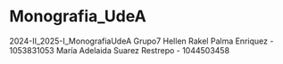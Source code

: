 # Monografia_UdeA
2024-II_2025-I_MonografiaUdeA
Grupo7
Hellen Rakel Palma Enriquez - 1053831053
María Adelaida Suarez Restrepo - 1044503458

